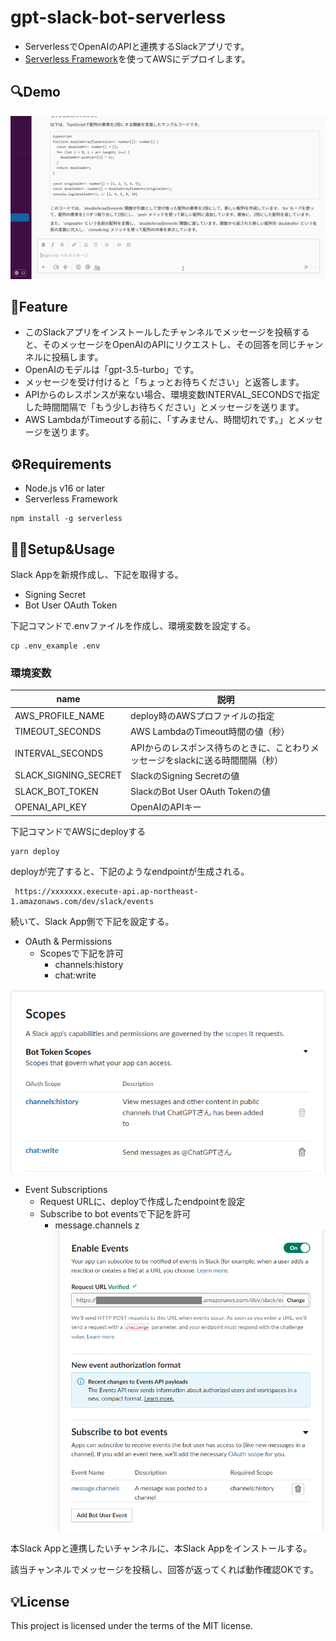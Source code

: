 # gpt-slack-bot-serverless

- ServerlessでOpenAIのAPIと連携するSlackアプリです。
- [Serverless Framework](https://www.serverless.com/)を使ってAWSにデプロイします。


## :mag:Demo

![demo](./docs/slack_demo.gif)

## :rocket:Feature

- このSlackアプリをインストールしたチャンネルでメッセージを投稿すると、そのメッセージをOpenAIのAPIにリクエストし、その回答を同じチャンネルに投稿します。
- OpenAIのモデルは「gpt-3.5-turbo」です。
- メッセージを受け付けると「ちょっとお待ちください」と返答します。
- APIからのレスポンスが来ない場合、環境変数INTERVAL_SECONDSで指定した時間間隔で「もう少しお待ちください」とメッセージを送ります。
- AWS LambdaがTimeoutする前に、「すみません、時間切れです。」とメッセージを送ります。

## :gear:Requirements

- Node.js v16 or later
- Serverless Framework

```
npm install -g serverless
```

## :technologist:Setup&Usage

Slack Appを新規作成し、下記を取得する。
- Signing Secret
- Bot User OAuth Token

下記コマンドで.envファイルを作成し、環境変数を設定する。

```
cp .env_example .env
```

### 環境変数
|name|説明|
|---|---|
|AWS_PROFILE_NAME|deploy時のAWSプロファイルの指定|
|TIMEOUT_SECONDS|AWS LambdaのTimeout時間の値（秒）|
|INTERVAL_SECONDS|APIからのレスポンス待ちのときに、ことわりメッセージをslackに送る時間間隔（秒）|
|SLACK_SIGNING_SECRET|SlackのSigning Secretの値|
|SLACK_BOT_TOKEN|SlackのBot User OAuth Tokenの値|
|OPENAI_API_KEY|OpenAIのAPIキー|

下記コマンドでAWSにdeployする
```
yarn deploy
```

deployが完了すると、下記のようなendpointが生成される。
```
 https://xxxxxxx.execute-api.ap-northeast-1.amazonaws.com/dev/slack/events  
```

続いて、Slack App側で下記を設定する。
- OAuth & Permissions
  - Scopesで下記を許可
    - channels:history
    - chat:write

![scopes setting](./docs/scopes.png)

- Event Subscriptions
  - Request URLに、deployで作成したendpointを設定
  - Subscribe to bot eventsで下記を許可
    - message.channels
z
![events setting](./docs/events.png)

本Slack Appと連携したいチャンネルに、本Slack Appをインストールする。

該当チャンネルでメッセージを投稿し、回答が返ってくれば動作確認OKです。

## :bulb:License
This project is licensed under the terms of the MIT license.




